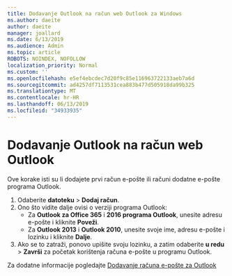 ```yaml
---
title: Dodavanje Outlook na račun web Outlook za Windows
ms.author: daeite
author: daeite
manager: joallard
ms.date: 6/13/2019
ms.audience: Admin
ms.topic: article
ROBOTS: NOINDEX, NOFOLLOW
localization_priority: Normal
ms.custom: ''
ms.openlocfilehash: e5ef4ebcdec7d20f9c85e116963722133aeb7a6d
ms.sourcegitcommit: ad4257df7113531cea883b477d505918da99b325
ms.translationtype: MT
ms.contentlocale: hr-HR
ms.lasthandoff: 06/13/2019
ms.locfileid: "34933935"
---
```

# <a name="add-your-outlook-on-the-web-account-to-outlook"></a>Dodavanje Outlook na račun web Outlook

Ove korake isti su li dodajete prvi račun e-pošte ili računi dodatne e-pošte programa Outlook.

1. Odaberite **datoteku** > **Dodaj račun**.
1. Ono što vidite dalje ovisi o verziji programa Outlook:
    - Za **Outlook za Office 365** i **2016 programa Outlook**, unesite adresu e-pošte i kliknite **Poveži**.
    - Za **Outlook 2013** i **Outlook 2010**, unesite svoje ime, adresu e-pošte i lozinku i kliknite **Dalje**.
1. Ako se to zatraži, ponovo upišite svoju lozinku, a zatim odaberite **u redu** > **Završi** za početak korištenja računa e-pošte u programu Outlook.

Za dodatne informacije pogledajte [Dodavanje računa e-pošte za Outlook](https://support.office.com/article/6e27792a-9267-4aa4-8bb6-c84ef146101b)